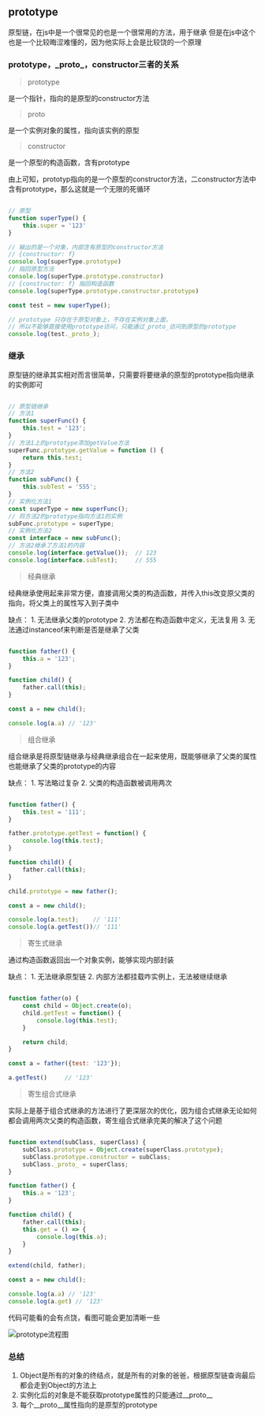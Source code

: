 ## prototype

原型链，在js中是一个很常见的也是一个很常用的方法，用于继承
但是在js中这个也是一个比较晦涩难懂的，因为他实际上会是比较饶的一个原理

### prototype，\_proto\_，constructor三者的关系

> prototype

是一个指针，指向的是原型的constructor方法

> proto

是一个实例对象的属性，指向该实例的原型

> constructor

是一个原型的构造函数，含有prototype

由上可知，prototyp指向的是一个原型的constructor方法，二constructor方法中含有prototype，那么这就是一个无限的死循环

``` javascript

// 原型
function superType() {
    this.super = '123'
}

// 输出的是一个对象，内部含有原型的constructor方法
// {constructor: f}
console.log(superType.prototype)
// 指回原型方法
console.log(superType.prototype.constructor)
// {constructor: f} 指回构造函数
console.log(superType.prototype.constructor.prototype)

const test = new superType();

// prototype 只存在于原型对象上，不存在实例对象上面，
// 所以不能够直接使用prototype访问，只能通过_proto_访问到原型的prototype
console.log(test._proto_);

```

### 继承

原型链的继承其实相对而言很简单，只需要将要继承的原型的prototype指向继承的实例即可

``` javascript

// 原型链继承
// 方法1
function superFunc() {
    this.test = '123';
}
// 方法1上的prototype添加getValue方法
superFunc.prototype.getValue = function () {
    return this.test;
}
// 方法2
function subFunc() {
    this.subTest = '555';
}
// 实例化方法1
const superType = new superFunc();
// 将方法2的prototype指向方法1的实例
subFunc.prototype = superType;
// 实例化方法2
const interface = new subFunc();
// 方法2继承了方法1的内容
console.log(interface.getValue());  // 123
console.log(interface.subTest);     // 555

```

> 经典继承

经典继承使用起来非常方便，直接调用父类的构造函数，并传入this改变原父类的指向，将父类上的属性写入到子类中

缺点：
    1. 无法继承父类的prototype
    2. 方法都在构造函数中定义，无法复用
    3. 无法通过instanceof来判断是否是继承了父类

``` javascript

function father() {
    this.a = '123';
}

function child() {
    father.call(this);
}

const a = new child();

console.log(a.a) // '123'

```

> 组合继承

组合继承是将原型链继承与经典继承组合在一起来使用，既能够继承了父类的属性也能继承了父类的prototype的内容

缺点：
    1. 写法略过复杂
    2. 父类的构造函数被调用两次

``` javascript

function father() {
    this.test = '111';
}

father.prototype.getTest = function() {
    console.log(this.test);
}

function child() {
    father.call(this);
}

child.prototype = new father();

const a = new child();

console.log(a.test);    // '111'
console.log(a.getTest())// '111'

```

> 寄生式继承

通过构造函数返回出一个对象实例，能够实现内部封装

缺点：
    1. 无法继承原型链
    2. 内部方法都挂载咋实例上，无法被继续继承

``` javascript

function father(o) {
    const child = Object.create(o);
    child.getTest = function() {
        console.log(this.test);
    }

    return child;
}

const a = father({test: '123'});

a.getTest()     // '123'

```

> 寄生组合式继承

实际上是基于组合式继承的方法进行了更深层次的优化，因为组合式继承无论如何都会调用两次父类的构造函数，寄生组合式继承完美的解决了这个问题

``` javascript

function extend(subClass, superClass) {
    subClass.prototype = Object.create(superClass.prototype);
    subClass.prototype.constructor = subClass;
    subClass._proto_ = superClass;
}

function father() {
    this.a = '123';
}

function child() {
    father.call(this);
    this.get = () => {
        console.log(this.a);
    }
}

extend(child, father);

const a = new child();

console.log(a.a) // '123'
console.log(a.get) // '123'


```

代码可能看的会有点饶，看图可能会更加清晰一些

![prototype流程图](../public/image/3.png)

### 总结

1. Object是所有的对象的终结点，就是所有的对象的爸爸，根据原型链查询最后都会走到Object的方法上
2. 实例化后的对象是不能获取prototype属性的只能通过__proto__
3. 每个__proto__属性指向的是原型的prototype

